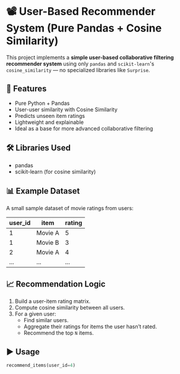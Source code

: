 # 📽️ User-Based Recommender System (Pure Pandas + Cosine Similarity)

This project implements a **simple user-based collaborative filtering recommender system** using only `pandas` and `scikit-learn`'s `cosine_similarity` — no specialized libraries like `Surprise`.

## 🚀 Features

- Pure Python + Pandas
- User-user similarity with Cosine Similarity
- Predicts unseen item ratings
- Lightweight and explainable
- Ideal as a base for more advanced collaborative filtering

## 🛠️ Libraries Used

- pandas
- scikit-learn (for cosine similarity)

## 📊 Example Dataset

A small sample dataset of movie ratings from users:

| user_id | item     | rating |
|---------|----------|--------|
| 1       | Movie A  | 5      |
| 1       | Movie B  | 3      |
| 2       | Movie A  | 4      |
| ...     | ...      | ...    |

## 📈 Recommendation Logic

1. Build a user-item rating matrix.
2. Compute cosine similarity between all users.
3. For a given user:
   - Find similar users.
   - Aggregate their ratings for items the user hasn’t rated.
   - Recommend the top `N` items.

## ▶️ Usage

```python
recommend_items(user_id=4)
